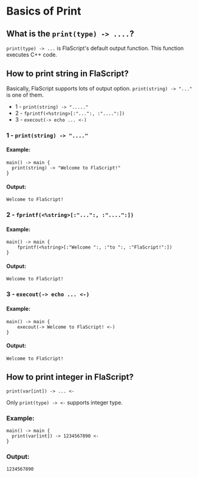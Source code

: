 # Basics of Print

## What is the ```print(type) -> ....```?

```print(type) -> ...``` is FlaScript's default output function. This function executes C++ code.

## How to print string in FlaScript?

Basically, FlaScript supports lots of output option. ```print(string) -> "..."``` is one of them.

* 1 - ```print(string) -> "....."```
* 2 - ```fprintf(<%string>[:"...":, :"....":])```
* 3 - ```execout(-> echo ... <-)```

### 1 - ```print(string) -> "...."```

#### Example:

```
main() -> main {
  print(string) -> "Welcome to FlaScript!"
}
```

#### Output:

```Welcome to FlaScript!```


### 2 - ```fprintf(<%string>[:"...":, :"....":])```

#### Example:
```
main() -> main {
    fprintf(<%string>[:"Welcome ":, :"to ":, :"FlaScript!":])
}
```

#### Output:
```Welcome to FlaScript!```

### 3 - ```execout(-> echo ... <-)```

#### Example:

```
main() -> main {
	execout(-> Welcome to FlaScript! <-)
}
```

#### Output:

```Welcome to FlaScript!```



## How to print integer in FlaScript?

```print(var[int]) -> ... <-```

Only ```print(type) -> <-``` supports integer type.

### Example:

```
main() -> main {
  print(var[int]) -> 1234567890 <-
}
```

### Output:

```1234567890```
